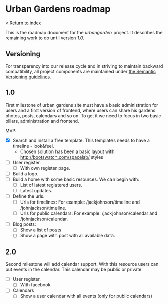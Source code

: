 Urban Gardens roadmap
========================

[< Return to index](README.md)

This is the roadmap document for the *urbangarden* project. It describes the
remaining work to do until version *1.0*.

## Versioning

For transparency into our release cycle and in striving to maintain backward
compatibility, all project components are maintained under
[the Semantic Versioning guidelines](http://semver.org/).

## 1.0

First milestone of urban gardens site must have a basic administration for users and a first version of frontend,
where users can share his gardens photos, posts, calendars and so on. To get it we need to focus in two basic pillars,
administration and frontend.

MVP:

- [x] Search and install a free template. This templates needs to have a timeline - look&feel.
    - Chosen solution has been a basic layout with http://bootswatch.com/spacelab/ styles
- [ ] User register.
    - [ ] With own register page.
- [ ] Build a logo.
- [ ] Build a home with some basic resources. We can begin with:
	- [ ] List of latest registered users.
	- [ ] Latest updates.
- [ ] Define the urls.
	- [ ] Urls for timelines: For example: /jackjohnson/timeline and /johnjackson/timeline.
	- [ ] Urls for public calendars: For example: /jackjohnson/calendar and /johnjackson/calendar.
- [ ] Blog posts:
	- [ ] Show a list of posts
	- [ ] Show a page with post with all available data.
	
## 2.0

Second milestone will add calendar support. With this resource users can put events in the calendar.
This calendar may be public or private.

- [ ] User register.
    - [ ] With facebook.
- [ ] Calendars
	- [ ] Show a user calendar with all events (only for public calendars)
